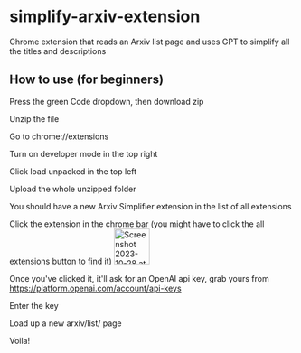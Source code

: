 # simplify-arxiv-extension
Chrome extension that reads an Arxiv list page and uses GPT to simplify all the titles and descriptions

## How to use (for beginners)

Press the green Code dropdown, then download zip

Unzip the file

Go to chrome://extensions

Turn on developer mode in the top right

Click load unpacked in the top left

Upload the whole unzipped folder

You should have a new Arxiv Simplifier extension in the list of all extensions

Click the extension in the chrome bar (you might have to click the all extensions button to find it) <img width="63" alt="Screenshot 2023-10-28 at 12 38 13 pm" src="https://github.com/jacksonhmg/simplify-arxiv-extension/assets/103947019/92827384-43d0-436d-9094-945e345b4ab9">

Once you've clicked it, it'll ask for an OpenAI api key, grab yours from https://platform.openai.com/account/api-keys

Enter the key

Load up a new arxiv/list/ page

Voila!
